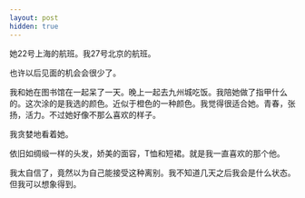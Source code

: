 ```yaml
---
layout: post
hidden: true
---
```

她22号上海的航班。我27号北京的航班。

也许以后见面的机会会很少了。

我和她在图书馆在一起呆了一天。晚上一起去九州城吃饭。我陪她做了指甲什么的。这次涂的是我选的颜色。近似于橙色的一种颜色。我觉得很适合她。青春，张扬，活力。不过她好像不那么喜欢的样子。

我贪婪地看着她。

依旧如绸缎一样的头发，娇美的面容，T恤和短裙。就是我一直喜欢的那个他。

我太自信了，竟然以为自己能接受这种离别。我不知道几天之后我会是什么状态。但我可以想象得到。